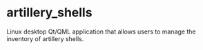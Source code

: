 # artillery_shells
Linux desktop Qt/QML application that allows users to manage the inventory of artillery shells.
